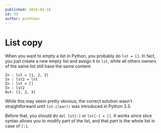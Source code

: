 ```yaml
---
published: 2018-04-18
id: 59
author: pushtaev
---
```


# List copy

When you want to empty a list in Python, you probably do `lst = []`.
In fact, you just create a new empty list and assign it to `lst`, while all others owners of the same list still have the same content:

```ipython
In : lst = [1, 2, 3]
In : lst2 = lst
In : lst = []
In : lst2
Out: [1, 2, 3]
```

While this may seem pretty obvious, the correct solution wasn't straightforward until `lst.clear()` was introduced in Python 3.3.

Before that, you should do `del lst[:]` or `lst[:] = []`. It works since slice syntax allows you to modify part of the list, and that *part* is the whole list in case of `[:]`.
